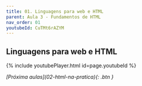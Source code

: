 ```yaml
---
title: 01. Linguagens para web e HTML
parent: Aula 3 - Fundamentos de HTML
nav_order: 01
youtubeId: CuTMt6rAZYM
---
```


## Linguagens para web e HTML

{% include youtubePlayer.html id=page.youtubeId %}





<span class="fs-3 float-right">
<i class="fas fa-download">[Próxima aulas](02-html-na-pratica){: .btn }</i>
</span>
